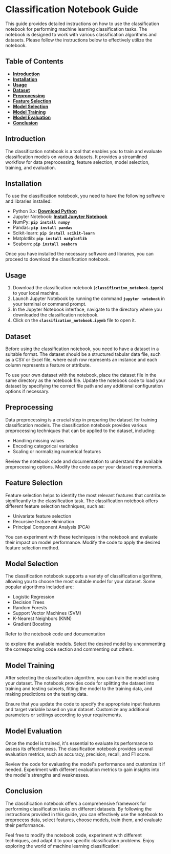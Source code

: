 # **Classification Notebook Guide**

This guide provides detailed instructions on how to use the classification notebook for performing machine learning classification tasks. The notebook is designed to work with various classification algorithms and datasets. Please follow the instructions below to effectively utilize the notebook.

## **Table of Contents**

- **[Introduction](https://chat.openai.com/c/5e7ede1d-36dd-4318-861f-3c63c7823319#introduction)**
- **[Installation](https://chat.openai.com/c/5e7ede1d-36dd-4318-861f-3c63c7823319#installation)**
- **[Usage](https://chat.openai.com/c/5e7ede1d-36dd-4318-861f-3c63c7823319#usage)**
- **[Dataset](https://chat.openai.com/c/5e7ede1d-36dd-4318-861f-3c63c7823319#dataset)**
- **[Preprocessing](https://chat.openai.com/c/5e7ede1d-36dd-4318-861f-3c63c7823319#preprocessing)**
- **[Feature Selection](https://chat.openai.com/c/5e7ede1d-36dd-4318-861f-3c63c7823319#feature-selection)**
- **[Model Selection](https://chat.openai.com/c/5e7ede1d-36dd-4318-861f-3c63c7823319#model-selection)**
- **[Model Training](https://chat.openai.com/c/5e7ede1d-36dd-4318-861f-3c63c7823319#model-training)**
- **[Model Evaluation](https://chat.openai.com/c/5e7ede1d-36dd-4318-861f-3c63c7823319#model-evaluation)**
- **[Conclusion](https://chat.openai.com/c/5e7ede1d-36dd-4318-861f-3c63c7823319#conclusion)**

## **Introduction <a name="introduction"></a>**

The classification notebook is a tool that enables you to train and evaluate classification models on various datasets. It provides a streamlined workflow for data preprocessing, feature selection, model selection, training, and evaluation.

## **Installation <a name="installation"></a>**

To use the classification notebook, you need to have the following software and libraries installed:

- Python 3.x: **[Download Python](https://www.python.org/downloads/)**
- Jupyter Notebook: **[Install Jupyter Notebook](https://jupyter.org/install)**
- NumPy: **`pip install numpy`**
- Pandas: **`pip install pandas`**
- Scikit-learn: **`pip install scikit-learn`**
- Matplotlib: **`pip install matplotlib`**
- Seaborn: **`pip install seaborn`**

Once you have installed the necessary software and libraries, you can proceed to download the classification notebook.

## **Usage <a name="usage"></a>**

1. Download the classification notebook (**`classification_notebook.ipynb`**) to your local machine.
2. Launch Jupyter Notebook by running the command **`jupyter notebook`** in your terminal or command prompt.
3. In the Jupyter Notebook interface, navigate to the directory where you downloaded the classification notebook.
4. Click on the **`classification_notebook.ipynb`** file to open it.

## **Dataset <a name="dataset"></a>**

Before using the classification notebook, you need to have a dataset in a suitable format. The dataset should be a structured tabular data file, such as a CSV or Excel file, where each row represents an instance and each column represents a feature or attribute.

To use your own dataset with the notebook, place the dataset file in the same directory as the notebook file. Update the notebook code to load your dataset by specifying the correct file path and any additional configuration options if necessary.

## **Preprocessing <a name="preprocessing"></a>**

Data preprocessing is a crucial step in preparing the dataset for training classification models. The classification notebook provides various preprocessing techniques that can be applied to the dataset, including:

- Handling missing values
- Encoding categorical variables
- Scaling or normalizing numerical features

Review the notebook code and documentation to understand the available preprocessing options. Modify the code as per your dataset requirements.

## **Feature Selection <a name="feature-selection"></a>**

Feature selection helps to identify the most relevant features that contribute significantly to the classification task. The classification notebook offers different feature selection techniques, such as:

- Univariate feature selection
- Recursive feature elimination
- Principal Component Analysis (PCA)

You can experiment with these techniques in the notebook and evaluate their impact on model performance. Modify the code to apply the desired feature selection method.

## **Model Selection <a name="model-selection"></a>**

The classification notebook supports a variety of classification algorithms, allowing you to choose the most suitable model for your dataset. Some popular algorithms included are:

- Logistic Regression
- Decision Trees
- Random Forests
- Support Vector Machines (SVM)
- K-Nearest Neighbors (KNN)
- Gradient Boosting

Refer to the notebook code and documentation

to explore the available models. Select the desired model by uncommenting the corresponding code section and commenting out others.

## **Model Training <a name="model-training"></a>**

After selecting the classification algorithm, you can train the model using your dataset. The notebook provides code for splitting the dataset into training and testing subsets, fitting the model to the training data, and making predictions on the testing data.

Ensure that you update the code to specify the appropriate input features and target variable based on your dataset. Customize any additional parameters or settings according to your requirements.

## **Model Evaluation <a name="model-evaluation"></a>**

Once the model is trained, it's essential to evaluate its performance to assess its effectiveness. The classification notebook provides several evaluation metrics, such as accuracy, precision, recall, and F1 score.

Review the code for evaluating the model's performance and customize it if needed. Experiment with different evaluation metrics to gain insights into the model's strengths and weaknesses.

## **Conclusion <a name="conclusion"></a>**

The classification notebook offers a comprehensive framework for performing classification tasks on different datasets. By following the instructions provided in this guide, you can effectively use the notebook to preprocess data, select features, choose models, train them, and evaluate their performance.

Feel free to modify the notebook code, experiment with different techniques, and adapt it to your specific classification problems. Enjoy exploring the world of machine learning classification!